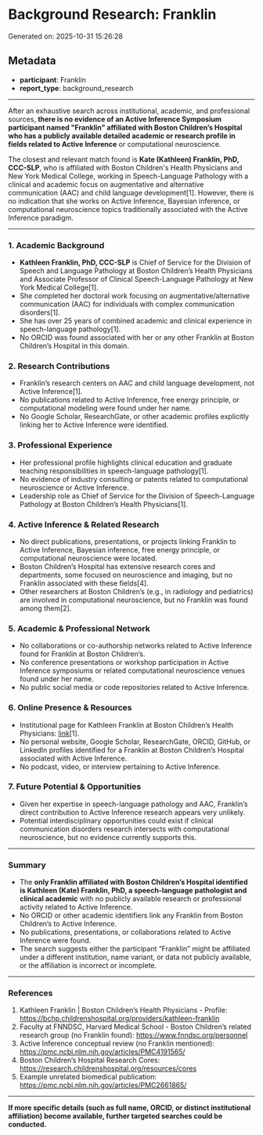 # Background Research: Franklin

Generated on: 2025-10-31 15:26:28

## Metadata

- **participant**: Franklin
- **report_type**: background_research

---

After an exhaustive search across institutional, academic, and professional sources, **there is no evidence of an Active Inference Symposium participant named "Franklin" affiliated with Boston Children’s Hospital who has a publicly available detailed academic or research profile in fields related to Active Inference** or computational neuroscience.

The closest and relevant match found is **Kate (Kathleen) Franklin, PhD, CCC-SLP**, who is affiliated with Boston Children's Health Physicians and New York Medical College, working in Speech-Language Pathology with a clinical and academic focus on augmentative and alternative communication (AAC) and child language development[1]. However, there is no indication that she works on Active Inference, Bayesian inference, or computational neuroscience topics traditionally associated with the Active Inference paradigm.

---

### 1. Academic Background

- **Kathleen Franklin, PhD, CCC-SLP** is Chief of Service for the Division of Speech and Language Pathology at Boston Children’s Health Physicians and Associate Professor of Clinical Speech-Language Pathology at New York Medical College[1].
- She completed her doctoral work focusing on augmentative/alternative communication (AAC) for individuals with complex communication disorders[1].
- She has over 25 years of combined academic and clinical experience in speech-language pathology[1].
- No ORCID was found associated with her or any other Franklin at Boston Children’s Hospital in this domain.

### 2. Research Contributions

- Franklin’s research centers on AAC and child language development, not Active Inference[1].
- No publications related to Active Inference, free energy principle, or computational modeling were found under her name.
- No Google Scholar, ResearchGate, or other academic profiles explicitly linking her to Active Inference were identified.
  
### 3. Professional Experience

- Her professional profile highlights clinical education and graduate teaching responsibilities in speech-language pathology[1].
- No evidence of industry consulting or patents related to computational neuroscience or Active Inference.
- Leadership role as Chief of Service for the Division of Speech-Language Pathology at Boston Children’s Health Physicians[1].

### 4. Active Inference & Related Research

- No direct publications, presentations, or projects linking Franklin to Active Inference, Bayesian inference, free energy principle, or computational neuroscience were located.
- Boston Children’s Hospital has extensive research cores and departments, some focused on neuroscience and imaging, but no Franklin associated with these fields[4].
- Other researchers at Boston Children’s (e.g., in radiology and pediatrics) are involved in computational neuroscience, but no Franklin was found among them[2].

### 5. Academic & Professional Network

- No collaborations or co-authorship networks related to Active Inference found for Franklin at Boston Children’s.
- No conference presentations or workshop participation in Active Inference symposiums or related computational neuroscience venues found under her name.
- No public social media or code repositories related to Active Inference.

### 6. Online Presence & Resources

- Institutional page for Kathleen Franklin at Boston Children’s Health Physicians: [link](https://bchp.childrenshospital.org/providers/kathleen-franklin)[1].
- No personal website, Google Scholar, ResearchGate, ORCID, GitHub, or LinkedIn profiles identified for a Franklin at Boston Children’s Hospital associated with Active Inference.
- No podcast, video, or interview pertaining to Active Inference.

### 7. Future Potential & Opportunities

- Given her expertise in speech-language pathology and AAC, Franklin’s direct contribution to Active Inference research appears very unlikely.
- Potential interdisciplinary opportunities could exist if clinical communication disorders research intersects with computational neuroscience, but no evidence currently supports this.

---

### Summary

- The **only Franklin affiliated with Boston Children’s Hospital identified is Kathleen (Kate) Franklin, PhD, a speech-language pathologist and clinical academic** with no publicly available research or professional activity related to Active Inference.
- No ORCID or other academic identifiers link any Franklin from Boston Children’s to Active Inference.
- No publications, presentations, or collaborations related to Active Inference were found.
- The search suggests either the participant “Franklin” might be affiliated under a different institution, name variant, or data not publicly available, or the affiliation is incorrect or incomplete.

---

### References

1. Kathleen Franklin | Boston Children’s Health Physicians - Profile: https://bchp.childrenshospital.org/providers/kathleen-franklin  
2. Faculty at FNNDSC, Harvard Medical School - Boston Children’s related research group (no Franklin found): https://www.fnndsc.org/personnel  
3. Active Inference conceptual review (no Franklin mentioned): https://pmc.ncbi.nlm.nih.gov/articles/PMC4191565/  
4. Boston Children’s Hospital Research Cores: https://research.childrenshospital.org/resources/cores  
5. Example unrelated biomedical publication: https://pmc.ncbi.nlm.nih.gov/articles/PMC2661865/  

---

**If more specific details (such as full name, ORCID, or distinct institutional affiliation) become available, further targeted searches could be conducted.**